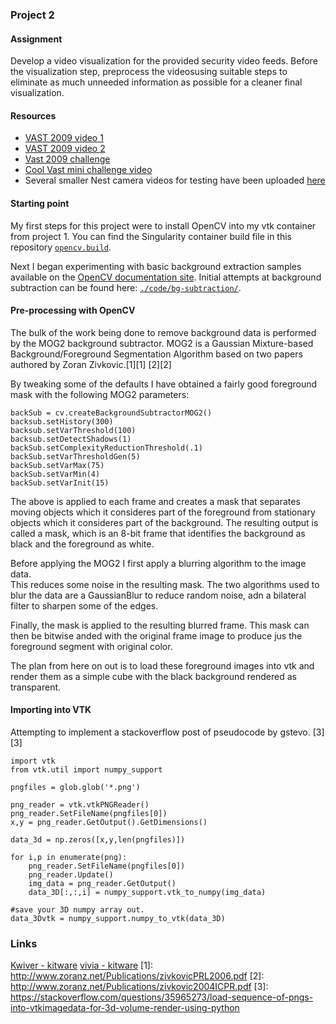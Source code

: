 ### Project 2

#### Assignment
Develop a video visualization for the provided security video feeds. Before
the visualization step, preprocess the videosusing suitable steps to eliminate
as much unneeded information as possible for a cleaner final visualization.

#### Resources
* [VAST 2009 video
  1](http://avida.cs.wright.edu/courses/CEG7560/VASTChallenge2009-M3-VIDEOPART1.mov)
* [VAST 2009 video
  2](http://avida.cs.wright.edu/courses/CEG7560/VASTChallenge2009-M3-VIDEOPART2.mov)
* [Vast 2009
  challenge](https://www.cs.umd.edu/hcil/varepository/VAST%20Challenge%202009/challenges/MC3%20-%20Video%20Analysis/)
* [Cool Vast mini challenge
  video](https://www.vis.uni-stuttgart.de/forschung/visual_analytics/visuelle_analyse_videostroeme/vast_challenge_2009/index.html)
* Several smaller Nest camera videos for testing have been uploaded
  [here](../master/videos)

#### Starting point
My first steps for this project were to install OpenCV into my vtk container
from project 1.  You can find the Singularity container build file in this
repository [`opencv.build`](../master/opencv.build).

Next I began experimenting with basic background extraction samples available on the
[OpenCV documentation
site](https://docs.opencv.org/4.1.0/db/d5c/tutorial_py_bg_subtraction.html).
Initial attempts at background subtraction can be found here:
[`./code/bg-subtraction/`](../master/code/bg-subtraction/).

#### Pre-processing with OpenCV
The bulk of the work being done to remove background data is performed by the
MOG2 background subtractor.  MOG2 is a Gaussian Mixture-based
Background/Foreground Segmentation Algorithm based on two papers authored by
Zoran Zivkovic.[1][1] [2][2]

By tweaking some of the defaults I have obtained a
fairly good foreground mask with the following MOG2 parameters:
```
backSub = cv.createBackgroundSubtractorMOG2()
backsub.setHistory(300)
backsub.setVarThreshold(100)
backsub.setDetectShadows(1)
backSub.setComplexityReductionThreshold(.1)
backSub.setVarThresholdGen(5)
backSub.setVarMax(75)
backSub.setVarMin(4)
backSub.setVarInit(15)
```

The above is applied to each frame and creates a mask that separates moving
objects which it consideres part of the foreground from stationary objects which
it consideres part of the background.  The resulting output is called a mask,
which is an 8-bit frame that identifies the background as black and the
foreground as white.

Before applying the MOG2 I first apply a blurring algorithm to the image data.  
This reduces some noise in the resulting mask.  The two algorithms used to blur
the data are a GaussianBlur to reduce random noise, adn a bilateral filter to
sharpen some of the edges.

Finally, the mask is applied to the resulting blurred frame.  This mask can then
be bitwise anded with the original frame image to produce jus the foreground
segment with original color.

The plan from here on out is to load these foreground images into vtk and render
them as a simple cube with the black background rendered as transparent.

#### Importing into VTK
Attempting to implement a stackoverflow post of pseudocode by gstevo.
[3][3]
```
import vtk
from vtk.util import numpy_support

pngfiles = glob.glob('*.png')

png_reader = vtk.vtkPNGReader()
png_reader.SetFileName(pngfiles[0])
x,y = png_reader.GetOutput().GetDimensions()

data_3d = np.zeros([x,y,len(pngfiles)])

for i,p in enumerate(png):
    png_reader.SetFileName(pngfiles[0])
    png_reader.Update()
    img_data = png_reader.GetOutput()
    data_3D[:,:,i] = numpy_support.vtk_to_numpy(img_data)

#save your 3D numpy array out.
data_3Dvtk = numpy_support.numpy_to_vtk(data_3D)
```

### Links
[Kwiver - kitware](https://github.com/Kitware/kwiver)
[vivia - kitware](https://github.com/Kitware/vivia)
[1]: http://www.zoranz.net/Publications/zivkovicPRL2006.pdf
[2]: http://www.zoranz.net/Publications/zivkovic2004ICPR.pdf
[3]: https://stackoverflow.com/questions/35965273/load-sequence-of-pngs-into-vtkimagedata-for-3d-volume-render-using-python
